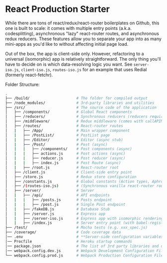 # React Production Starter

While there are tons of react/redux/react-router boilerplates on Github, this one is built to scale: it comes with multiple entry points (a.k.a. codesplitting), asynchronous "lazy" react-router routes, and asynchronous redux reducers. These features allow you to separate your app into as many mini-apps as you'd like to without affecting initial page load.

Out of the box, the app is client-side only. However, refactoring to a universal (isomorphic) app is relatively straightforward. The only thing you'll have to decide on is which data-resolving logic you want. See `server-iso.js`, `client-iso.js`, `routes-iso.js` for an example that uses Redial (formerly react-fetchr).


Folder Structure: 
```bash
.
├── /build/                     # The folder for compiled output
├── /node_modules/              # 3rd-party libraries and utilities
├── /src/                       # The source code of the application
│   ├── /components/            # Global React components
│   ├── /reducers/              # Synchronous reducers (reducers required for initial page load)
│   ├── /middleware/            # Redux middleware (comes with callAPIMiddileware)
│   ├── /routes/                # React-router routes
│   |   ├── /App/               # Main wrapper component
│   |   ├── /PostList/          # PostList page
│   |   ├── /Editor/            # Editor (async stub)
│   |   ├── /Post/              # Post (async)
│   |   |   ├── /components/    # Post components (async)
│   |   |   ├── actions.js      # Post actions (async)
│   |   |   ├── reducer.js      # Post reducer (async)
│   |   |   ├── index.js        # Post Route (async)
│   |   ├── /root.js            # React-router root 
│   ├── /client.js              # Client-side entry point
│   ├── /store.js               # Redux store configuration
│   ├── /constants.js           # Global constants (Action types, Aphrodite layout/style vars)
│   ├── /(routes-iso.js)        # (Synchronous vanilla react-router routes, in case you want to use those.)
│   ├── /server/                # Server
│   |   ├── /api/               # API endpoints
│   |   |   ├── /posts.js       # Posts endpoint
│   |   |   ├── /post.js        # Single Post endpoint
│   |   ├── /fakeDB.js          # Database Stub
│   |   ├── /server.js          # Express app
│   |   ├── /server-iso.js      # Express app with isomorphic rendering (must use routes-iso.js)
│   |   ├── /index.js           # Server entry point (with babel-register)
├── /test/                      # Mocha tests (e.g. xxx_spec.js)
├── /coverage/                  # Code coverage data
│── .env                        # **Server-side configuration variables**
│── Procfile                    # Heroku startup commands
│── package.json                # The list of 3rd party libraries and utilities and NPM scripts
│── webpack.config.dev.js       # Webpack Development Configuration File
└── webpack.config.prod.js      # Webpack Production Configuration File
```
